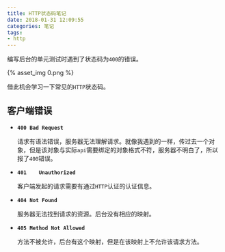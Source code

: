 ```yaml
---
title: HTTP状态码笔记
date: 2018-01-31 12:09:55
categories: 笔记
tags:
- http
---
```


编写后台的单元测试时遇到了状态码为`400`的错误。

{% asset_img 0.png %}

借此机会学习一下常见的`HTTP`状态码。

<!-- more -->

## 客户端错误

- **`400 Bad Request`**

  请求有语法错误，服务器无法理解请求。就像我遇到的一样，传过去一个对象，但是该对象与实际`api`需要绑定的对象格式不符，服务器不明白了，所以报了`400`错误。

- **`401	Unauthorized`**

  客户端发起的请求需要有通过`HTTP`认证的认证信息。

- **`404 Not Found`**

  服务器无法找到请求的资源。后台没有相应的映射。

- **`405 Method Not Allowed`**

  方法不被允许，后台有这个映射，但是在该映射上不允许该请求方法。
